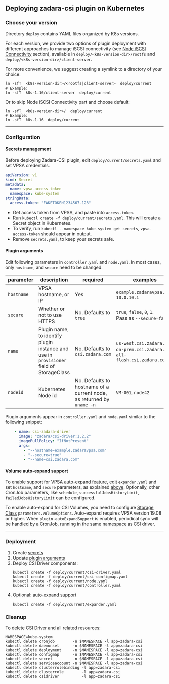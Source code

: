 ## Deploying zadara-csi plugin on Kubernetes

### Choose your version

Directory `deploy` contains YAML files organized by K8s versions.

For each version, we provide two options of plugin deployment with different approaches to manage iSCSI connectivity
(see [Node iSCSI Connectivity](README.md#node-iscsi-connectivity) section),
 available in `deploy/<k8s-version-dir>/rootfs` and `deploy/<k8s-version-dir>/client-server`.

For more convenience, we suggest creating a symlink to a directory of your choice:
```shell script
ln -sfT  <k8s-version-dir>/<rootfs|client-server>  deploy/current
# Example:
ln -sfT  k8s-1.16/client-server  deploy/current
```
Or to skip Node iSCSI Connectivity part and choose default:
```shell script
ln -sfT  <k8s-version-dir>/  deploy/current
# Example:
ln -sfT  k8s-1.16  deploy/current
```

---

### Configuration

#### Secrets management

Before deploying Zadara-CSI plugin, edit `deploy/current/secrets.yaml` and set VPSA credentials.

```yaml
apiVersion: v1
kind: Secret
metadata:
  name: vpsa-access-token
  namespace: kube-system
stringData:
  access-token: "FAKETOKEN1234567-123"
```

- Get access token from VPSA, and paste into `access-token`.
- Run `kubectl create -f deploy/current/secrets.yaml`. This will create a Secret object in Kubernetes.
- To verify, run `kubectl --namespace kube-system get secrets`, `vpsa-access-token` should appear in output.
- Remove `secrets.yaml`, to keep your secrets safe.

#### Plugin arguments

Edit following parameters in `controller.yaml` and `node.yaml`.
In most cases, only `hostname`, and `secure` need to be changed.

| parameter | description | required | examples |
|-----------|-----------|-----------|----------|
| `hostname` | VPSA hostname, or IP  | Yes | `example.zadaravpsa.com`, `10.0.10.1`
| `secure` | Whether or not to use HTTPS | No. Defaults to `true` | `true`, `false`, `0`, `1`. <br>Pass as `--secure=false`
|`name` | Plugin name, to identify plugin instance and use in `provisioner` field of StorageClass  | No. Defaults to `csi.zadara.com` | `us-west.csi.zadara.com`, `on-prem.csi.zadara.com`, `all-flash.csi.zadara.com`
|`nodeid` | Kubernetes Node id | No. Defaults to hostname of a current node, as returned by `uname -n` | `VM-001`, `node42`

Plugin arguments appear in `controller.yaml` and `node.yaml` similar to the following snippet:
```yaml
    - name: csi-zadara-driver
      image: "zadara/csi-driver:1.2.2"
      imagePullPolicy: "IfNotPresent"
      args:
        - "--hostname=example.zadaravpsa.com"
        - "--secure=true"
        - "--name=csi.zadara.com"
```

#### Volume auto-expand support

To enable support for [VPSA auto-expand feature](http://guides.zadarastorage.com/release-notes/1908/whats-new.html#volume-auto-expand),
edit `expander.yaml` and set `hostname`, and `secure` parameters, as explained [above](#plugin-arguments).
Optionally, other CronJob parameters, like `schedule`, `successfulJobsHistoryLimit`, `failedJobsHistoryLimit` can be configured.

To enable auto-expand for CSI Volumes, you need to configure [Storage Class](README.md#storage-class) `parameters.volumeOptions`.
Auto-expand requires VPSA version 19.08 or higher. When `plugin.autoExpandSupport` is enabled,
periodical sync will be handled by a CronJob, running in the same namespace as CSI driver.

---

### Deployment

1. Create [secrets](#secrets-management)
2. Update [plugin arguments](#plugin-arguments)
3. Deploy CSI Driver components:
    ```shell script
    kubectl create -f deploy/current/csi-driver.yaml
    kubectl create -f deploy/current/csi-configmap.yaml
    kubectl create -f deploy/current/node.yaml
    kubectl create -f deploy/current/controller.yaml
    ```
4. Optional: [auto-expand support](#volume-auto-expand-support)
    ```shell script
    kubectl create -f deploy/current/expander.yaml
    ```

### Cleanup

To delete CSI Driver and all related resources:
```shell script
NAMESPACE=kube-system
kubectl delete cronjob        -n $NAMESPACE -l app=zadara-csi
kubectl delete daemonset      -n $NAMESPACE -l app=zadara-csi
kubectl delete deployment     -n $NAMESPACE -l app=zadara-csi
kubectl delete configmap      -n $NAMESPACE -l app=zadara-csi
kubectl delete secret         -n $NAMESPACE -l app=zadara-csi
kubectl delete serviceaccount -n $NAMESPACE -l app=zadara-csi
kubectl delete clusterrolebinding -l app=zadara-csi
kubectl delete clusterrole        -l app=zadara-csi
kubectl delete csidriver          -l app=zadara-csi
```
